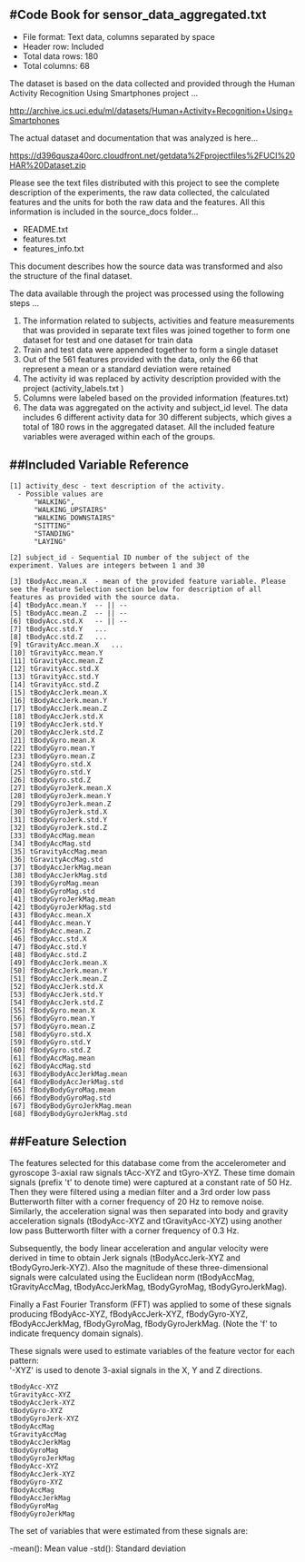  
#Code Book for sensor_data_aggregated.txt 
----------------------------------------------------------------

 - File format: Text data, columns separated by space
 - Header row: Included
 - Total data rows: 180
 - Total columns: 68

 
 The dataset is based on the data collected and provided through the Human 
 Activity Recognition Using Smartphones project ...
 
 http://archive.ics.uci.edu/ml/datasets/Human+Activity+Recognition+Using+Smartphones
 
 The actual dataset and documentation that was analyzed is here...
 
 https://d396qusza40orc.cloudfront.net/getdata%2Fprojectfiles%2FUCI%20HAR%20Dataset.zip
 
 Please see the text files distributed with this project to see the complete
 description of the experiments, the raw data collected, the calculated features
 and the units for both the raw data and the features. All this information is 
 included in the source_docs folder...
   - README.txt 
   - features.txt 
   - features_info.txt 

  This document describes how the source data was transformed and also 
   the structure of the final dataset. 
  
 The data available through the project was processed using the following steps ...
1. The information related to subjects, activities and feature measurements that was provided in separate text files was joined together to form one dataset for test and one dataset for train data
2. Train and test data were appended together to form a single dataset
3. Out of the 561 features provided with the data, only the 66 that represent a mean or a standard deviation were retained 
4. The activity id was replaced by activity description provided with the project (activity_labels.txt )
5. Columns were labeled based on the provided information (features.txt)
6. The data was aggregated on the activity and subject_id level. The data includes 6 different activity data for 30 different subjects, which gives a total of 180 rows in the aggregated dataset. All the included feature variables were averaged within each of the groups.
	 
##Included Variable Reference
----------------------------
``` 
[1] activity_desc - text description of the activity. 
  - Possible values are 
	  "WALKING", 
	  "WALKING_UPSTAIRS"
	  "WALKING_DOWNSTAIRS"
	  "SITTING"
	  "STANDING"
	  "LAYING"

[2] subject_id - Sequential ID number of the subject of the experiment. Values are integers between 1 and 30

[3] tBodyAcc.mean.X  - mean of the provided feature variable. Please see the Feature Selection section below for description of all features as provided with the source data.
[4] tBodyAcc.mean.Y  -- || --
[5] tBodyAcc.mean.Z  -- || -- 
[6] tBodyAcc.std.X   -- || --
[7] tBodyAcc.std.Y   ...
[8] tBodyAcc.std.Z   ... 
[9] tGravityAcc.mean.X   ... 
[10] tGravityAcc.mean.Y
[11] tGravityAcc.mean.Z
[12] tGravityAcc.std.X
[13] tGravityAcc.std.Y
[14] tGravityAcc.std.Z
[15] tBodyAccJerk.mean.X
[16] tBodyAccJerk.mean.Y
[17] tBodyAccJerk.mean.Z
[18] tBodyAccJerk.std.X
[19] tBodyAccJerk.std.Y
[20] tBodyAccJerk.std.Z
[21] tBodyGyro.mean.X
[22] tBodyGyro.mean.Y
[23] tBodyGyro.mean.Z
[24] tBodyGyro.std.X
[25] tBodyGyro.std.Y
[26] tBodyGyro.std.Z
[27] tBodyGyroJerk.mean.X
[28] tBodyGyroJerk.mean.Y
[29] tBodyGyroJerk.mean.Z
[30] tBodyGyroJerk.std.X
[31] tBodyGyroJerk.std.Y
[32] tBodyGyroJerk.std.Z
[33] tBodyAccMag.mean
[34] tBodyAccMag.std
[35] tGravityAccMag.mean
[36] tGravityAccMag.std
[37] tBodyAccJerkMag.mean
[38] tBodyAccJerkMag.std
[39] tBodyGyroMag.mean
[40] tBodyGyroMag.std
[41] tBodyGyroJerkMag.mean
[42] tBodyGyroJerkMag.std
[43] fBodyAcc.mean.X
[44] fBodyAcc.mean.Y
[45] fBodyAcc.mean.Z
[46] fBodyAcc.std.X
[47] fBodyAcc.std.Y
[48] fBodyAcc.std.Z
[49] fBodyAccJerk.mean.X
[50] fBodyAccJerk.mean.Y
[51] fBodyAccJerk.mean.Z
[52] fBodyAccJerk.std.X
[53] fBodyAccJerk.std.Y
[54] fBodyAccJerk.std.Z
[55] fBodyGyro.mean.X
[56] fBodyGyro.mean.Y
[57] fBodyGyro.mean.Z
[58] fBodyGyro.std.X
[59] fBodyGyro.std.Y
[60] fBodyGyro.std.Z
[61] fBodyAccMag.mean
[62] fBodyAccMag.std
[63] fBodyBodyAccJerkMag.mean
[64] fBodyBodyAccJerkMag.std
[65] fBodyBodyGyroMag.mean
[66] fBodyBodyGyroMag.std
[67] fBodyBodyGyroJerkMag.mean
[68] fBodyBodyGyroJerkMag.std
```

##Feature Selection 
----------------------------

The features selected for this database come from the accelerometer and gyroscope 3-axial raw signals tAcc-XYZ and tGyro-XYZ. These time domain signals (prefix 't' to denote time) were captured at a constant rate of 50 Hz. Then they were filtered using a median filter and a 3rd order low pass Butterworth filter with a corner frequency of 20 Hz to remove noise. Similarly, the acceleration signal was then separated into body and gravity acceleration signals (tBodyAcc-XYZ and tGravityAcc-XYZ) using another low pass Butterworth filter with a corner frequency of 0.3 Hz. 

Subsequently, the body linear acceleration and angular velocity were derived in time to obtain Jerk signals (tBodyAccJerk-XYZ and tBodyGyroJerk-XYZ). Also the magnitude of these three-dimensional signals were calculated using the Euclidean norm (tBodyAccMag, tGravityAccMag, tBodyAccJerkMag, tBodyGyroMag, tBodyGyroJerkMag). 

Finally a Fast Fourier Transform (FFT) was applied to some of these signals producing fBodyAcc-XYZ, fBodyAccJerk-XYZ, fBodyGyro-XYZ, fBodyAccJerkMag, fBodyGyroMag, fBodyGyroJerkMag. (Note the 'f' to indicate frequency domain signals). 

These signals were used to estimate variables of the feature vector for each pattern:  
'-XYZ' is used to denote 3-axial signals in the X, Y and Z directions.
```
tBodyAcc-XYZ
tGravityAcc-XYZ
tBodyAccJerk-XYZ
tBodyGyro-XYZ
tBodyGyroJerk-XYZ
tBodyAccMag
tGravityAccMag
tBodyAccJerkMag
tBodyGyroMag
tBodyGyroJerkMag
fBodyAcc-XYZ
fBodyAccJerk-XYZ
fBodyGyro-XYZ
fBodyAccMag
fBodyAccJerkMag
fBodyGyroMag
fBodyGyroJerkMag
```
The set of variables that were estimated from these signals are: 

-mean(): Mean value
-std(): Standard deviation
